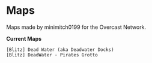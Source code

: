 Maps
====

Maps made by minimitch0199 for the Overcast Network.

**Current Maps**

```
[Blitz] Dead Water (aka Deadwater Docks)
[Blitz] DeadWater - Pirates Grotto
```
